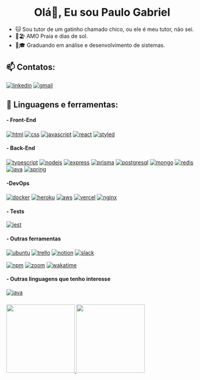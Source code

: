 <h1 align="center">Olá👋, Eu sou Paulo Gabriel</h1>
<ul>
  <li> 🐱 Sou tutor de um gatinho chamado chico, ou ele é meu tutor, não sei. </li>
  <li> 🌊🏖️ AMO Praia e dias de sol.</li>
  <li> 👨🎓 Graduando em análise e desenvolvimento de sistemas. </li> 
</ul>
<h2 align="left">📫 Contatos:</h2>
<p align="left">
 <a href="https://www.linkedin.com/in/paulogabrieldev/" target="blank"><img align="center" src="https://img.shields.io/badge/LinkedIn-0077B5?style=for-the-badge&logo=linkedin&logoColor=white" alt="linkedin" /></a>
 <a href="mailto:gabrieeel.c@gmail.com" target="blank"><img align="center" src="https://img.shields.io/badge/Gmail-D14836?style=for-the-badge&logo=gmail&logoColor=white" alt="gmail" /></a>
</p>

<h2 align="left">🧰 Linguagens e ferramentas:</h2>

  <h4 align="left"> - Front-End</h4>
  <a href="#" target="blank"><img align="center" src="https://img.shields.io/badge/HTML5-E34F26?style=for-the-badge&logo=html5&logoColor=white" alt="html" /></a>
  <a href="#" target="blank"><img align="center" src="https://img.shields.io/badge/CSS3-1572B6?style=for-the-badge&logo=css3&logoColor=white" alt="css" /></a>
  <a href="#" target="blank"><img align="center" src="https://img.shields.io/badge/JavaScript-F7DF1E?style=for-the-badge&logo=javascript&logoColor=black" alt="javascript" /></a>
  <a href="#" target="blank"><img align="center" src="https://img.shields.io/badge/React-20232A?style=for-the-badge&logo=react&logoColor=61DAFB" alt="react" /></a>
  <a href="#" target="blank"><img align="center" src="https://img.shields.io/badge/styled--components-DB7093?style=for-the-badge&logo=styled-components&logoColor=white" alt="styled" /></a>
 
  <h4 align="left"> - Back-End</h4>
  <a href="#" target="blank"><img align="center" src="https://img.shields.io/badge/TypeScript-007ACC?style=for-the-badge&logo=typescript&logoColor=white" alt="typescript" /></a>
  <a href="#" target="blank"><img align="center" src="https://img.shields.io/badge/Node.js-43853D?style=for-the-badge&logo=node.js&logoColor=white" alt="nodejs" /></a>
  <a href="#" target="blank"><img align="center" src="https://img.shields.io/badge/-Express-010101?style=for-the-badge&logo=express&logoColor=white" alt="express" /></a>
<a href="#" target="blank"><img align="center" src="https://img.shields.io/badge/Prisma-3982CE?style=for-the-badge&logo=Prisma&logoColor=white" alt="prisma" /></a>  
  <a href="#" target="blank"><img align="center" src="https://img.shields.io/badge/PostgreSQL-316192?style=for-the-badge&logo=postgresql&logoColor=white" alt="postgresql" /></a>
  <a href="#" target="blank"><img align="center" src="https://img.shields.io/badge/MongoDB-4EA94B?style=for-the-badge&logo=mongodb&logoColor=white" alt="mongo" /></a>
  <a href="#" target="blank"><img align="center" src="https://img.shields.io/badge/redis-%23DD0031.svg?&style=for-the-badge&logo=redis&logoColor=white" alt="redis" /></a>
  <a href="#" target="blank"><img align="center" src="https://img.shields.io/badge/Java-ED8B00?style=for-the-badge&logo=openjdk&logoColor=white" alt="java"/></a>
  <a href="#" target="blank"><img align="center" src="https://img.shields.io/badge/Spring-6DB33F?style=for-the-badge&logo=spring&logoColor=white" alt="spring" /></a> 
   

<h4 align="left">-DevOps</h4>
 <a href="#" target="blank"><img align="center" src="https://img.shields.io/badge/-Docker-2496ed?style=for-the-badge&logo=docker&logoColor=white" alt="docker" /></a>
  <a href="#" target="blank"><img align="center" src="https://img.shields.io/badge/Heroku-430098?style=for-the-badge&logo=heroku&logoColor=white" alt="heroku" /></a>
  <a href="#" target="blank"><img align="center" src="https://img.shields.io/badge/Amazon_AWS-232F3E?style=for-the-badge&logo=amazon-aws&logoColor=white" alt="aws" /></a>
  <a href="#" target="blank"><img align="center" src="https://img.shields.io/badge/Vercel-000000?style=for-the-badge&logo=vercel&logoColor=white" alt="vercel" /></a>
<a href="#" target="blank"><img align="center" src="https://img.shields.io/badge/-NGINX-099639?style=for-the-badge&logo=nginx&logoColor=white" alt="nginx" /></a>

<h4 align="left">- Tests</h4>
  <a href="#" target="blank"><img align="center" src="https://img.shields.io/badge/Jest-323330?style=for-the-badge&logo=Jest&logoColor=white"alt="jest"/></a>

  <h4 align="left">- Outras ferramentas </h4>
  <a href="#" target="blank"><img align="center" src="https://img.shields.io/badge/Ubuntu-E95420?style=for-the-badge&logo=ubuntu&logoColor=white" alt="ubuntu" /></a>
  <a href="#" target="blank"><img align="center" src="https://img.shields.io/badge/Trello-0052CC?style=for-the-badge&logo=trello&logoColor=white" alt="trello" /></a>
  <a href="#" target="blank"><img align="center" src="https://img.shields.io/badge/Notion-000000?style=for-the-badge&logo=notion&logoColor=white" alt="notion" /></a>
  <a href="#" target="blank"><img align="center" src="https://img.shields.io/badge/Slack-4A154B?style=for-the-badge&logo=slack&logoColor=white" alt="slack" /></a>
  <p></p>
  <a href="#" target="blank"><img align="center" src="https://img.shields.io/badge/-NPM-cb3837?style=for-the-badge&logo=npm&logoColor=white" alt="npm" /></a>
  <a href="#" target="blank"><img align="center" src="https://img.shields.io/badge/Zoom-2D8CFF?style=for-the-badge&logo=zoom&logoColor=white" alt="zoom" /></a>
  <a href="#" target="blank"><img align="center" src="https://img.shields.io/badge/-WAKATIME-000000?style=for-the-badge&logo=wakatime&logoColor=white" alt="wakatime" /></a>
  
<h4 align="left">- Outras linguagens que tenho interesse</h4>
<a href="#" target="blank"><img align="center" src="https://img.shields.io/badge/Java-ED8B00?style=for-the-badge&logo=openjdk&logoColor=white" alt="java"/></a>

<h3 align="left"></h3>


  <a href="https://github.com/PauloGabrieel">
  <img height="180em" src="http://github-readme-stats-sigma-five.vercel.app/api?username=PauloGabrieel&show_icons=true&theme=synthwave&include_all_commits=true&count_private=true"/>
  <img height="180em" src="http://github-readme-stats-sigma-five.vercel.app/api/top-langs/?username=PauloGabrieel&layout=compact&langs_count=7&theme=synthwave"/>
